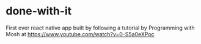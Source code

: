 # done-with-it
First ever react native app built by following a tutorial by Programming with Mosh at https://www.youtube.com/watch?v=0-S5a0eXPoc
